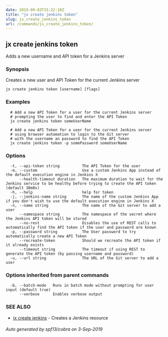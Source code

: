 ```yaml
---
date: 2019-09-03T15:22:18Z
title: "jx create jenkins token"
slug: jx_create_jenkins_token
url: /commands/jx_create_jenkins_token/
---
```

## jx create jenkins token

Adds a new username and API token for a Jenkins server

### Synopsis

Creates a new user and API Token for the current Jenkins server

```
jx create jenkins token [username] [flags]
```

### Examples

```
  # Add a new API Token for a user for the current Jenkins server
  # prompting the user to find and enter the API Token
  jx create jenkins token someUserName
  
  # Add a new API Token for a user for the current Jenkins server
  # using browser automation to login to the Git server
  # with the username an password to find the API Token
  jx create jenkins token -p somePassword someUserName
```

### Options

```
  -t, --api-token string          The API Token for the user
  -m, --custom                    Use a custom Jenkins App instead of the default execution engine in Jenkins X
      --health-timeout duration   The maximum duration to wait for the Jenkins service to be healthy before trying to create the API token (default 30m0s)
  -h, --help                      help for token
  -j, --jenkins-name string       The name of the custom Jenkins App if you don't wish to use the default execution engine in Jenkins X
  -n, --name string               The name of the Git server to add a user
      --namespace string          The namespace of the secret where the Jenkins API token will be stored
      --no-rest                   Disables the use of REST calls to automatically find the API token if the user and password are known
  -p, --password string           The User password to try automatically create a new API Token
      --recreate-token            Should we recreate the API token if it already exists
      --timeout string            The timeout if using REST to generate the API token (by passing username and password)
  -u, --url string                The URL of the Git server to add a user
```

### Options inherited from parent commands

```
  -b, --batch-mode   Runs in batch mode without prompting for user input (default true)
      --verbose      Enables verbose output
```

### SEE ALSO

* [jx create jenkins](/commands/jx_create_jenkins/)	 - Creates a Jenkins resource

###### Auto generated by spf13/cobra on 3-Sep-2019

